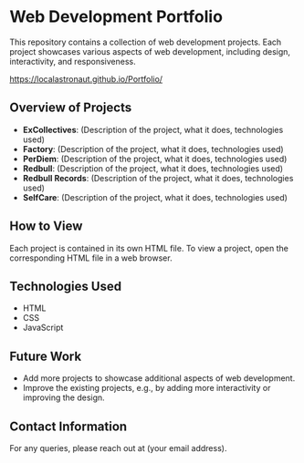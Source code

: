 # Web Development Portfolio

This repository contains a collection of web development projects. Each project showcases various aspects of web development, including design, interactivity, and responsiveness.

https://localastronaut.github.io/Portfolio/

## Overview of Projects

- **ExCollectives**: (Description of the project, what it does, technologies used)
- **Factory**: (Description of the project, what it does, technologies used)
- **PerDiem**: (Description of the project, what it does, technologies used)
- **Redbull**: (Description of the project, what it does, technologies used)
- **Redbull Records**: (Description of the project, what it does, technologies used)
- **SelfCare**: (Description of the project, what it does, technologies used)

## How to View

Each project is contained in its own HTML file. To view a project, open the corresponding HTML file in a web browser.

## Technologies Used

- HTML
- CSS
- JavaScript

## Future Work

- Add more projects to showcase additional aspects of web development.
- Improve the existing projects, e.g., by adding more interactivity or improving the design.

## Contact Information

For any queries, please reach out at (your email address).

